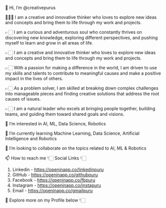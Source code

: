 👋 Hi, I’m @creativepurus

👨🏻‍💻 I am a creative and innovative thinker who loves to explore new ideas and concepts and bring them to life through my work and projects.

👉🏻 I am a curious and adventurous soul who constantly thrives on discovering new knowledge, exploring different perspectives, and pushing myself to learn and grow in all areas of life.

👉🏻 I am a creative and innovative thinker who loves to explore new ideas and concepts and bring them to life through my work and projects.

👉🏻 With a passion for making a difference in the world, I am driven to use my skills and talents to contribute to meaningful causes and make a positive impact in the lives of others.

👉🏻 As a problem solver, I am skilled at breaking down complex challenges into manageable pieces and finding creative solutions that address the root causes of issues.

👉🏻 I am a natural leader who excels at bringing people together, building teams, and guiding them toward shared goals and visions.


👀 I’m interested in AI, ML, Data Science, Robotics

🌱 I’m currently learning Machine Learning, Data Science, Artificial Intelligence and Robotics

💞️ I’m looking to collaborate on the topics related to AI, ML & Robotics

📫 How to reach me 👇🏻 Social Links 👇🏻

1. Linkedin - https://openinapp.co/linkedinpuru
2. GitHub - https://openinapp.co/githubpuru 
3. Facebook - https://openinapp.co/fbpuru
4. Instagram - https://openinapp.co/instapuru
5. Email - https://openinapp.co/gmailpuru

🌟 Explore more on my Profile below 👇🏻

<!---
creativepurus/creativepurus is a ✨ special ✨ repository because its `README.md` (this file) appears on your GitHub profile.
You can click the Preview link to take a look at your changes.
--->
